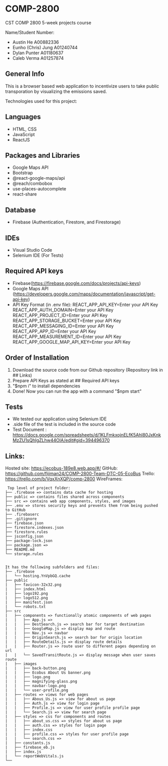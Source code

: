 # COMP-2800
CST COMP 2800 5-week projects course

Name/Student Number:
* Austin He A00882336
* Eunho (Chris) Jung A01240744
* Dylan Punter A01180637
* Caleb Verma A01257874

## General Info
This is a browser based web application to incentivize users to take public transporation by visualizing the emissions saved.

Technologies used for this project:
## Languages
* HTML, CSS
* JavaScript
* ReactJS

## Packages and Libraries
* Google Maps API
* Bootstrap
* @react-google-maps/api
* @reach/combobox
* use-places-autocomplete
* react-share

## Database
* Firebase (Authentication, Firestore, and Firestorage)

## IDEs
* Visual Studio Code
* Selenium IDE (For Tests)

## Required API keys 
* Firebase(https://firebase.google.com/docs/projects/api-keys)
* Google Maps API 
  (https://developers.google.com/maps/documentation/javascript/get-api-key)
* API Key Format (in .env file):
    REACT_APP_API_KEY=Enter your API Key
    REACT_APP_AUTH_DOMAIN=Enter your API Key
    REACT_APP_PROJECT_ID=Enter your API Key
    REACT_APP_STORAGE_BUCKET=Enter your API Key
    REACT_APP_MESSAGING_ID=Enter your API Key
    REACT_APP_APP_ID=Enter your API Key
    REACT_APP_MEASUREMENT_ID=Enter your API Key
    REACT_APP_GOOGLE_MAP_API_KEY=Enter your API Key

## Order of Installation
1. Download the source code from our Github repository (Repository link in ## Links)
2. Prepare API Keys as stated at ## Required API keys
3. "$npm i" to install dependencies
4. Done! Now you can run the app with a command "$npm start"


## Tests
* We tested our application using Selenium IDE
* .side file of the test is included in the source code
* Test Document : 
  https://docs.google.com/spreadsheets/d/1KLFmkxojnELfK5Ahl80JxKnkMzZU1sQhIgZLhw44OIA/edit#gid=394496370



## Links:
Hosted site: https://ecobus-189e8.web.app/#/
GitHub: https://github.com/fijiman24/COMP-2800-Team-DTC-05-EcoBus
Trello: https://trello.com/b/VqxXnXQP/comp-2800
WireFrames: 

```
 Top level of project folder: 
├── .firebase => contains data cache for hosting
├── public => contains files shared across components
├── src => contains web app components, styles, and images
├── .env => stores security keys and prevents them from being pushed to GitHub
├── .firebaserc
├── .gitignore
├── firebase.json
├── firestore.indexes.json
├── firestore.rules
├── jsconfig.json
├── package-lock.json
├── package.json => 
├── README.md
└── storage.rules


It has the following subfolders and files:
├── .firebase
|   └── hosting.YnVpbGQ.cache
├── public
|   ├── favicon-32x32.png
|   ├── index.html
|   ├── logo192.png
|   ├── logo512.png
|   ├── manifest.json
|   └── robots.txt
├── src
|   ├── components => functionally atomic components of web pages
|   |   ├── App.js =>
|   |   ├── DestSearch.js => search bar for target destination
|   |   ├── GoogleMap.js => display map and route
|   |   ├── Nav.js => navbar
|   |   ├── OriginSearch.js => search bar for origin location
|   |   ├── RouteDetails.js => display route details
|   |   ├── Router.js => route user to different pages depending on url
|   |   └── SavedTransitRoute.js => display message when user saves route
|   ├── images
|   |   ├── back-button.png
|   |   ├── Ecobus About Us banner.png
|   |   ├── logo.png
|   |   ├── magnifying-glass.png
|   |   ├── navbar-logo.png
|   |   └── user-profile.png
|   ├── routes => views for web pages
|   |   ├── Abous_Us.js => view for about us page
|   |   ├── Auth.js => view for login page 
|   |   ├── Profile.js => view for user profile profile page
|   |   └── Search.js => view for search page
|   ├── styles => css for components and routes
|   |   ├── about_us.css => styles for about us page
|   |   ├── auth.css => styles for login page
|   |   ├── index.css
|   |   ├── profile.css => styles for user profile page
|   |   └── search.css =>
|   ├── constants.js
|   ├── firebase_eb.js
|   ├── index.js
|   └── reportWebVitals.js
└── 
```
